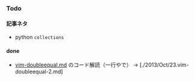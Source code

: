 ### Todo

#### 記事ネタ
* python `collections`

#### done
* [vim-doubleequal.md](./2013/Oct/21.vim-doubleequal.md) のコード解読（一行やで） -> [./2013/Oct/23.vim-doubleequal-2.md]
